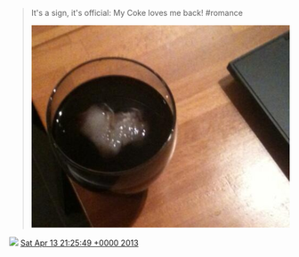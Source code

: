 > It's a sign, it's official: My Coke loves me back\! \#romance 
> 
> ![](../../media/323185277097082880-BHwvTBZCAAE5o7S.jpg)

<img src="../../media/tweet.ico" width="12" /> [Sat Apr 13 21:25:49 +0000 2013](https://twitter.com/DromerDenker/status/323185277097082880)